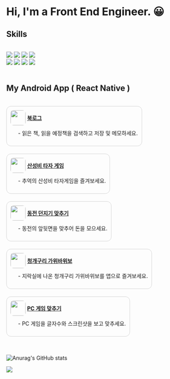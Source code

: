 # Hi, I'm a Front End Engineer. 😀

## Skills

<br/>

  <div>
  <img src="https://img.shields.io/badge/HTML5-orange?style=flat&logo=html5&logoColor=white"/>
  <img src="https://img.shields.io/badge/CSS3-lightblue?style=flat&logo=css3&logoColor=white"/>
  <img src="https://img.shields.io/badge/Javascript-yellow?style=flat&logo=javascript&logoColor=white"/>
  <img src="https://img.shields.io/badge/Typescript-blue?style=flat&logo=typescript&logoColor=white"/>
  </div>
  <img src="https://img.shields.io/badge/React-skyblue?style=flat&logo=react&logoColor=white"/>
  <img src="https://img.shields.io/badge/ReactNative-blue?style=flat&logo=react&logoColor=white"/>
  <img src="https://img.shields.io/badge/NextJS-darkblue?style=flat&logo=nextdotjs&logoColor=#000000"/>
  <img src="https://img.shields.io/badge/Storybook-pink?style=flat&logo=StoryBook&logoColor=#FF4785"/>

<br/>
<br/>

## My Android App ( React Native )

<br/>

  <div style="display:flex; flex-direction:row; gap:20px; flex-wrap:wrap;">
    <div style="border:1px solid lightgray; border-radius:12px; padding:10px; width:fit-content;">
      <a href='https://play.google.com/store/apps/details?id=com.daehwan2.booklog'>
        <div style="display:flex; align-items:center; gap:4px;">
           <img style="border-radius:8px" src="https://play-lh.googleusercontent.com/PSPhkw12PmZybc9LcIDjlS0J4egDEgU0AIIiaj_rotB542O9BtagFKyVxySloiL3lfM=w480-h960-rw" width=40/>
           <strong>북로그</strong>
        </div>
      </a>
      <p style="padding-left:20px; margin-top:10px;">
       - 읽은 책, 읽을 예정책을 검색하고 저장 및 메모하세요.
      </p>
    </div>
    <div style="border:1px solid lightgray; border-radius:12px; padding:10px; width:fit-content;">
      <a href='https://play.google.com/store/apps/details?id=com.daehwan2.acidrain'>
        <div style="display:flex; align-items:center; gap:4px;">
           <img style="border-radius:8px" src="https://play-lh.googleusercontent.com/Ifx58_qPnXn3V3FiKFHDWxYDUXTi98YLzBWhW0q6ApdZYCfNcLCzG0bGzkiTiQAC_uQu=w480-h960-rw" width=40/>
           <strong>산성비 타자 게임</strong>
        </div>
      </a>
       <p style="padding-left:20px; margin-top:10px;">
       - 추억의 산성비 타자게임을 즐겨보세요.
      </p>
    </div>
    <div style="border:1px solid lightgray; border-radius:12px; padding:10px; width:fit-content;">
      <a href='https://play.google.com/store/apps/details?id=com.daehwan2.cointoss'>
        <div style="display:flex; align-items:center; gap:4px;">
           <img style="border-radius:8px" src="https://play-lh.googleusercontent.com/qmicJ4MuBXnGopeJJZD8x92dc2PCKzPMR0KRsoTAjotc8VLcooexDol7nrQwy3Pqshw=w480-h960-rw" width=40/>
           <strong>동전 던지기 맞추기</strong>
        </div>
      </a>
      <p style="padding-left:20px; margin-top:10px;">
       - 동전의 앞뒷면을 맞추어 돈을 모으세요.
      </p>
     </div>
     <div style="border:1px solid lightgray; border-radius:12px; padding:10px; width:fit-content;">
      <a href='https://play.google.com/store/apps/details?id=com.daehwan2.freefrog'>
        <div style="display:flex; align-items:center; gap:4px;">
           <img style="border-radius:8px" src="https://play-lh.googleusercontent.com/KJHM3HNRlg8ISa2sDZa8xF-3I0Xmi5CmnRztIOGnMpR_sWzHN-Hy2O78mlm5Fo_Cxho=w480-h960-rw" width=40/>
           <strong>청개구리 가위바위보</strong>
        </div>
      </a>
      <p style="padding-left:20px; margin-top:10px;">
       - 지락실에 나온 청개구리 가위바위보를 앱으로 즐겨보세요.
      </p>
     </div>
     <div style="border:1px solid lightgray; border-radius:12px; padding:10px; width:fit-content;">
      <a href='https://play.google.com/store/apps/details?id=com.daehwan2.GameQuiz'>
        <div style="display:flex; align-items:center; gap:4px;">
           <img style="border-radius:8px" src="https://play-lh.googleusercontent.com/7bYQYmn8Vo6njE5pAOYPfT6awoUT2gZTCsqwoxqiF3HkAKDFNoYXfpYiRKqtWJWjDg=w480-h960-rw" width=40/>
           <strong>PC 게임 맞추기</strong>
        </div>
      </a>
      <p style="padding-left:20px; margin-top:10px;">
       - PC 게임을 글자수와 스크린샷을 보고 맞추세요.
      </p>
     </div>
  </div>

  <br/>
  <br/>

![Anurag's GitHub stats](https://github-readme-stats.vercel.app/api?username=daehwan2&show_icons=true&theme=radical)

<img src="https://capsule-render.vercel.app/api?type=wave&color=auto&height=200&section=footer&text=%20%20%20&fontSize=90)" />

  </div>
